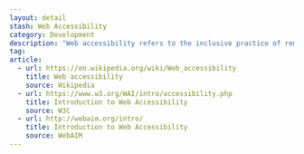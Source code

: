 ```yaml
---
layout: detail
stash: Web Accessibility
category: Development
description: "Web accessibility refers to the inclusive practice of removing barriers that prevent interaction with, or access to websites, by people with disabilities. When sites are correctly designed, developed and edited, all users have equal access to information and functionality."
tag:
article:
  - url: https://en.wikipedia.org/wiki/Web_accessibility
    title: Web accessibility
    source: Wikipedia
  - url: https://www.w3.org/WAI/intro/accessibility.php
    title: Introduction to Web Accessibility
    source: W3C
  - url: http://webaim.org/intro/
    title: Introduction to Web Accessibility
    source: WebAIM
---
```

